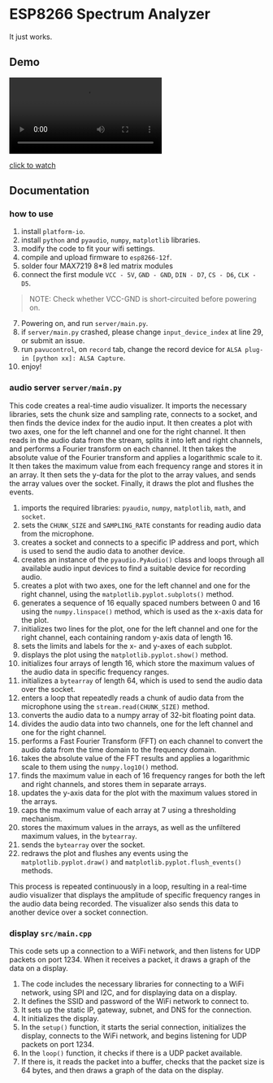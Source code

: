 # ESP8266 Spectrum Analyzer

It just works.

## Demo

<video controls>
  <source src="./demo/video_2023-05-03_15-26-10.mp4" type="video/mp4">
  Your browser does not support the video tag.
</video>

[click to watch](./demo/video_2023-05-03_15-26-10.mp4)

## Documentation

### how to use

1. install `platform-io`.
2. install `python` and `pyaudio`, `numpy`, `matplotlib` libraries.
3. modify the code to fit your wifi settings.
4. compile and upload firmware to `esp8266-12f`.
5. solder four MAX7219 8*8 led matrix modules
6. connect the first module `VCC - 5V`, `GND - GND`, `DIN - D7`, `CS - D6`, `CLK - D5`.

> NOTE: Check whether VCC-GND is short-circuited before powering on.

7. Powering on, and run `server/main.py`.
8. if `server/main.py` crashed, please change `input_device_index` at line 29, or submit an issue.
9. run `pavucontrol`, on `record` tab, change the record device for `ALSA plug-in [python xx]: ALSA Capture`.
10. enjoy!

### audio server `server/main.py`

This code creates a real-time audio visualizer. It imports the necessary libraries, sets the chunk size and sampling rate, connects to a socket, and then finds the device index for the audio input. It then creates a plot with two axes, one for the left channel and one for the right channel. It then reads in the audio data from the stream, splits it into left and right channels, and performs a Fourier transform on each channel. It then takes the absolute value of the Fourier transform and applies a logarithmic scale to it. It then takes the maximum value from each frequency range and stores it in an array. It then sets the y-data for the plot to the array values, and sends the array values over the socket. Finally, it draws the plot and flushes the events.

1. imports the required libraries: `pyaudio`, `numpy`, `matplotlib`, `math`, and `socket`.
2. sets the  `CHUNK_SIZE`  and  `SAMPLING_RATE`  constants for reading audio data from the microphone.
3. creates a socket and connects to a specific IP address and port, which is used to send the audio data to another device.
4. creates an instance of the `pyaudio.PyAudio()` class and loops through all available audio input devices to find a suitable device for recording audio.
5. creates a plot with two axes, one for the left channel and one for the right channel, using the `matplotlib.pyplot.subplots()` method.
6. generates a sequence of 16 equally spaced numbers between 0 and 16 using the `numpy.linspace()` method, which is used as the x-axis data for the plot.
7. initializes two lines for the plot, one for the left channel and one for the right channel, each containing random y-axis data of length 16.
8. sets the limits and labels for the x- and y-axes of each subplot.
9. displays the plot using the `matplotlib.pyplot.show()` method.
10. initializes four arrays of length 16, which store the maximum values of the audio data in specific frequency ranges.
11. initializes a `bytearray` of length 64, which is used to send the audio data over the socket.
12. enters a loop that repeatedly reads a chunk of audio data from the microphone using the `stream.read(CHUNK_SIZE)` method.
13. converts the audio data to a numpy array of 32-bit floating point data.
14. divides the audio data into two channels, one for the left channel and one for the right channel.
15. performs a Fast Fourier Transform (FFT) on each channel to convert the audio data from the time domain to the frequency domain.
16. takes the absolute value of the FFT results and applies a logarithmic scale to them using the `numpy.log10()` method.
17. finds the maximum value in each of 16 frequency ranges for both the left and right channels, and stores them in separate arrays.
18. updates the y-axis data for the plot with the maximum values stored in the arrays.
19. caps the maximum value of each array at 7 using a thresholding mechanism.
20. stores the maximum values in the arrays, as well as the unfiltered maximum values, in the `bytearray`.
21. sends the `bytearray` over the socket.
22. redraws the plot and flushes any events using the `matplotlib.pyplot.draw()` and `matplotlib.pyplot.flush_events()` methods.

This process is repeated continuously in a loop, resulting in a real-time audio visualizer that displays the amplitude of specific frequency ranges in the audio data being recorded. The visualizer also sends this data to another device over a socket connection.

### display `src/main.cpp`

This code sets up a connection to a WiFi network, and then listens for UDP packets on port 1234. When it receives a packet, it draws a graph of the data on a display.  

1. The code includes the necessary libraries for connecting to a WiFi network, using SPI and I2C, and for displaying data on a display.  
2. It defines the SSID and password of the WiFi network to connect to.  
3. It sets up the static IP, gateway, subnet, and DNS for the connection.  
4. It initializes the display.  
5. In the `setup()` function, it starts the serial connection, initializes the display, connects to the WiFi network, and begins listening for UDP packets on port 1234.  
6. In the `loop()` function, it checks if there is a UDP packet available.  
7. If there is, it reads the packet into a buffer, checks that the packet size is 64 bytes, and then draws a graph of the data on the display.
